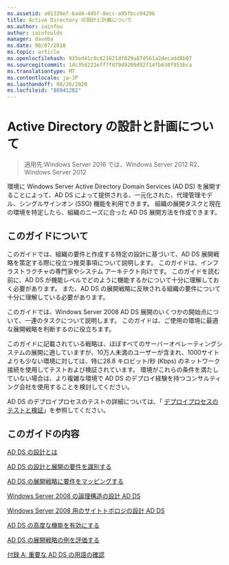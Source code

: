 ```yaml
---
ms.assetid: a91339ef-6ad4-445f-8ecc-a95fbcc04296
title: Active Directory の設計と計画について
ms.author: iainfou
author: iainfoulds
manager: daveba
ms.date: 08/07/2018
ms.topic: article
ms.openlocfilehash: 935ed41c8c821621df829a87d561a2decadd8b07
ms.sourcegitcommit: 1dc35d221eff7f079d9209d92f14fb630f955bca
ms.translationtype: MT
ms.contentlocale: ja-JP
ms.lasthandoff: 08/26/2020
ms.locfileid: "88941282"
---
```

# <a name="ad-ds-design-and-planning"></a>Active Directory の設計と計画について

> 適用先:Windows Server 2016 では、Windows Server 2012 R2、Windows Server 2012

環境に Windows Server Active Directory Domain Services (AD DS) を展開することによって、AD DS によって提供される、一元化された、代理管理モデル、シングルサインオン (SSO) 機能を利用できます。 組織の展開タスクと現在の環境を特定したら、組織のニーズに合った AD DS 展開方法を作成できます。

## <a name="about-this-guide"></a>このガイドについて

このガイドでは、組織の要件と作成する特定の設計に基づいて、AD DS 展開戦略を策定する際に役立つ推奨事項について説明します。 このガイドは、インフラストラクチャの専門家やシステム アーキテクト向けです。 このガイドを読む前に、AD DS が機能レベルでどのように機能するかについて十分に理解しておく必要があります。 また、AD DS の展開戦略に反映される組織の要件について十分に理解している必要があります。

このガイドでは、Windows Server 2008 AD DS 展開のいくつかの開始点について、一連のタスクについて説明します。 このガイドは、ご使用の環境に最適な展開戦略を判断するのに役立ちます。

このガイドに記載されている戦略は、ほぼすべてのサーバーオペレーティングシステムの展開に適していますが、10万人未満のユーザーが含まれ、1000サイトよりも少ない環境に対しては、特に28.8 キロビット/秒 (Kbps) のネットワーク接続を使用してテストおよび検証されています。 環境がこれらの条件を満たしていない場合は、より複雑な環境で AD DS のデプロイ経験を持つコンサルティング会社を使用することを検討してください。

AD DS のデプロイプロセスのテストの詳細については、「 [デプロイプロセスのテストと検証](/previous-versions/windows/it-pro/windows-server-2003/cc772722(v=ws.10))」を参照してください。

## <a name="in-this-guide"></a>このガイドの内容

[AD DS の設計とは](Understanding-AD-DS-Design.md)

[AD DS の設計と展開の要件を識別する](Identifying-Your-AD-DS-Design-and-Deployment-Requirements.md)

[AD DS の展開戦略に要件をマッピングする](Mapping-Your-Requirements-to-an-AD-DS-Deployment-Strategy.md)

[Windows Server 2008 の論理構造の設計 AD DS](Designing-the-Logical-Structure.md)

[Windows Server 2008 用のサイトトポロジの設計 AD DS](Designing-the-Site-Topology.md)

[AD DS の高度な機能を有効にする](Enabling-Advanced-Features-for-AD-DS.md)

[AD DS の展開戦略の例を評価する](Evaluating-AD-DS-Deployment-Strategy-Examples.md)

[付録 A: 重要な AD DS の用語の確認](Appendix-A--Reviewing-Key-AD-DS-Terms.md)
